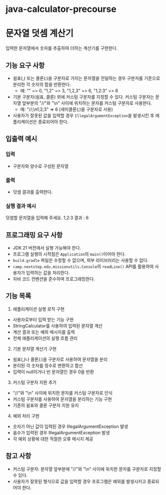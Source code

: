 # java-calculator-precourse

# **문자열 덧셈 계산기**
입력한 문자열에서 숫자를 추출하여 더하는 계산기를 구현한다.

## **기능 요구 사항**

- 쉼표(,) 또는 콜론(:)을 구분자로 가지는 문자열을 전달하는 경우 구분자를 기준으로 분리한 각 숫자의 합을 반환한다.
    - 예: "" => 0, "1,2" => 3, "1,2,3" => 6, "1,2:3" => 6
- 기본 구분자(쉼표, 콜론) 외에 커스텀 구분자를 지정할 수 있다. 커스텀 구분자는 문자열 앞부분의 "//"와 "\n" 사이에 위치하는 문자를 커스텀 구분자로 사용한다.
    - 예: "//;\n1;2;3" => 6 (세미콜론(;)을 구분자로 사용)
- 사용자가 잘못된 값을 입력할 경우 `IllegalArgumentException`을 발생시킨 후 애플리케이션은 종료되어야 한다.

## **입출력 예시**

### **입력**
- 구분자와 양수로 구성된 문자열

### **출력**
- 덧셈 결과를 출력한다. 

### **실행 결과 예시**
덧셈할 문자열을 입력해 주세요.
1,2:3
결과 : 6

## **프로그래밍 요구 사항**

- JDK 21 버전에서 실행 가능해야 한다.
- 프로그램 실행의 시작점은 `Application`의 `main()`이어야 한다.
- `build.gradle` 파일은 수정할 수 없으며, 외부 라이브러리는 사용할 수 없다.
- `camp.nextstep.edu.missionutils.Console`의 `readLine()` API를 활용하여 사용자가 입력하는 값을 처리한다.
- 자바 코드 컨벤션을 준수하며 프로그래밍한다.

## **기능 목록**

1. 애플리케이션 실행 로직 구현
  - 사용자로부터 입력 받는 기능 구현
  - StringCalculator를 사용하여 입력된 문자열 계산
  - 계산 결과 또는 예외 메시지를 출력
  - 전체 애플리케이션의 실행 흐름 관리

2. 기본 문자열 계산기 구현
  - 쉼표(,)나 콜론(:)을 구분자로 사용하여 문자열을 분리
  - 분리된 각 숫자를 정수로 변환하고 합산
  - 입력이 null이거나 빈 문자열인 경우 0을 반환

3. 커스텀 구분자 지원 추가
  - "//"와 "\n" 사이에 위치한 문자를 커스텀 구분자로 인식
  - 커스텀 구분자를 사용하여 문자열을 분리하는 기능 구현
  - 기존의 쉼표와 콜론 구분자 지원 유지

4. 예외 처리 구현
  - 숫자가 아닌 값이 입력된 경우 IllegalArgumentException 발생
  - 음수가 입력된 경우 IllegalArgumentException 발생
  - 각 예외 상황에 대한 적절한 오류 메시지 제공

## **참고 사항**

- 커스텀 구분자: 문자열 앞부분에 "//"와 "\n" 사이에 위치한 문자를 구분자로 지정할 수 있다.
- 사용자가 잘못된 형식으로 값을 입력할 경우 프로그램은 예외를 발생시키고 종료되어야 한다.
